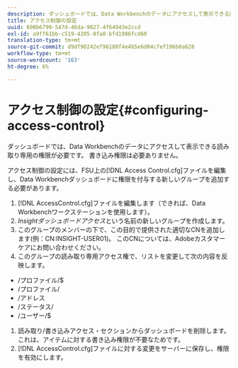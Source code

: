 ```yaml
---
description: ダッシュボードでは、Data Workbenchのデータにアクセスして表示できる読み取り専用の権限が必要です。 書き込み権限は必要ありません。
title: アクセス制御の設定
uuid: 600b6799-547d-46da-9027-4f64943e2ccd
exl-id: a9ff61bb-c519-4205-8fa8-bfd1986fcd60
translation-type: tm+mt
source-git-commit: d9df90242ef96188f4e4b5e6d04cfef196b0a628
workflow-type: tm+mt
source-wordcount: '163'
ht-degree: 6%

---
```


# アクセス制御の設定{#configuring-access-control}

ダッシュボードでは、Data Workbenchのデータにアクセスして表示できる読み取り専用の権限が必要です。 書き込み権限は必要ありません。

アクセス制御の設定には、FSU上の[!DNL Access Control.cfg]ファイルを編集し、Data Workbenchダッシュボードに権限を付与する新しいグループを追加する必要があります。

1. [!DNL AccessControl.cfg]ファイルを編集します（できれば、Data Workbenchワークステーションを使用します）。
1. *Insightダッシュボードアクセス*&#x200B;という名前の新しいグループを作成します。
1. このグループのメンバーの下で、この目的で提供された適切なCNを追加します(例：CN:INSIGHT-USER01)。 このCNについては、Adobeカスタマーケアにお問い合わせください。
1. このグループの読み取り専用アクセス権で、リストを変更して次の内容を反映します。

* /プロファイル/$
* /プロファイル/
* /アドレス
* /ステータス/
* /ユーザー/$

1. 読み取り/書き込みアクセス・セクションからダッシュボードを削除します。これは、アイテムに対する書き込み権限が不要なためです。
1. [!DNL AccessControl.cfg]ファイルに対する変更をサーバーに保存し、権限を有効にします。
